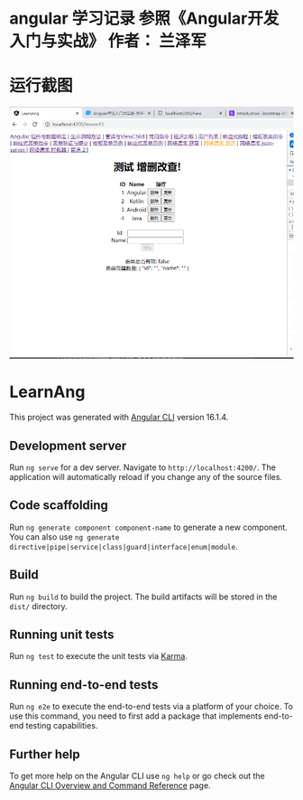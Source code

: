 # angular 学习记录 参照《Angular开发入门与实战》 作者： 兰泽军

# 运行截图
![运行截图](/src/assets/%E8%BF%90%E8%A1%8C%E6%88%AA%E5%9B%BE/000%E8%BF%90%E8%A1%8C%E6%88%AA%E5%9B%BE.png?raw=true)

# LearnAng

This project was generated with [Angular CLI](https://github.com/angular/angular-cli) version 16.1.4.

## Development server

Run `ng serve` for a dev server. Navigate to `http://localhost:4200/`. The application will automatically reload if you change any of the source files.

## Code scaffolding

Run `ng generate component component-name` to generate a new component. You can also use `ng generate directive|pipe|service|class|guard|interface|enum|module`.

## Build

Run `ng build` to build the project. The build artifacts will be stored in the `dist/` directory.

## Running unit tests

Run `ng test` to execute the unit tests via [Karma](https://karma-runner.github.io).

## Running end-to-end tests

Run `ng e2e` to execute the end-to-end tests via a platform of your choice. To use this command, you need to first add a package that implements end-to-end testing capabilities.

## Further help

To get more help on the Angular CLI use `ng help` or go check out the [Angular CLI Overview and Command Reference](https://angular.io/cli) page.
